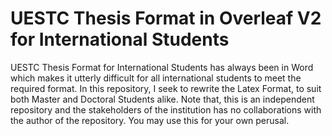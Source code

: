 # UESTC Thesis Format in Overleaf V2 for International Students
 UESTC Thesis Format for International Students has always been in Word which makes it utterly difficult for all international students to meet the required format. In this repository, I seek to rewrite the Latex Format, to suit both Master and Doctoral Students alike. Note that, this is an independent repository and the stakeholders of the institution has no collaborations with the author of the repository. You may use this for your own perusal.
